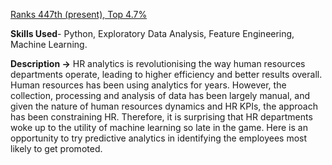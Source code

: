 [Ranks 447th (present), Top 4.7%](https://datahack.analyticsvidhya.com/contest/wns-analytics-hackathon-2018-1/lb?page=2)

**Skills Used**- Python, Exploratory Data Analysis, Feature Engineering, Machine Learning.

**Description ->** HR analytics is revolutionising the way human resources departments operate, leading to higher efficiency and better results overall. Human resources has been using analytics for years. However, the collection, processing and analysis of data has been largely manual, and given the nature of human resources dynamics and HR KPIs, the approach has been constraining HR. Therefore, it is surprising that HR departments woke up to the utility of machine learning so late in the game. Here is an opportunity to try predictive analytics in identifying the employees most likely to get promoted.
